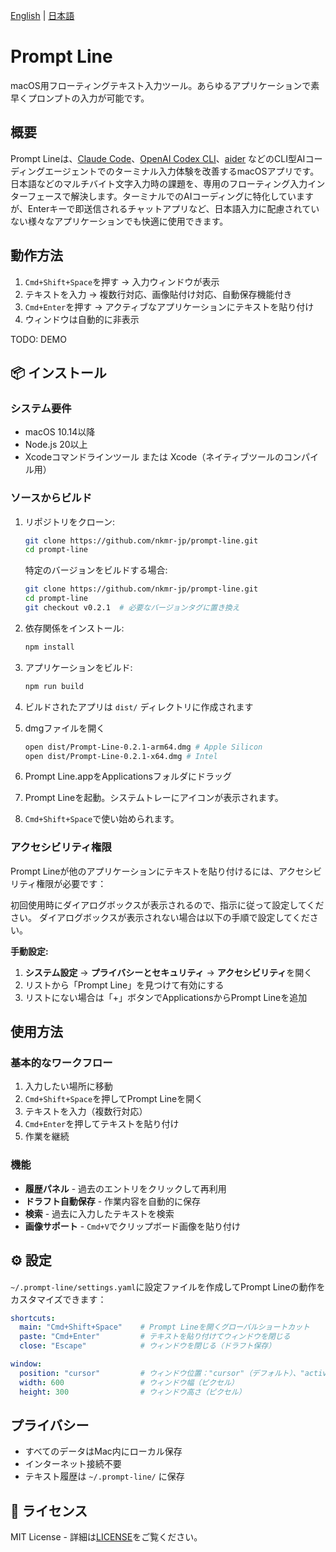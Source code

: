 [English](README.md) | [日本語](README_ja.md)

# Prompt Line

macOS用フローティングテキスト入力ツール。あらゆるアプリケーションで素早くプロンプトの入力が可能です。

## 概要

Prompt Lineは、[Claude Code](https://github.com/anthropics/claude-code)、[OpenAI Codex CLI](https://github.com/openai/codex)、[aider](https://github.com/paul-gauthier/aider) などのCLI型AIコーディングエージェントでのターミナル入力体験を改善するmacOSアプリです。
日本語などのマルチバイト文字入力時の課題を、専用のフローティング入力インターフェースで解決します。ターミナルでのAIコーディングに特化していますが、Enterキーで即送信されるチャットアプリなど、日本語入力に配慮されていない様々なアプリケーションでも快適に使用できます。

## 動作方法

1. `Cmd+Shift+Space`を押す → 入力ウィンドウが表示
2. テキストを入力 → 複数行対応、画像貼付け対応、自動保存機能付き  
3. `Cmd+Enter`を押す → アクティブなアプリケーションにテキストを貼り付け
4. ウィンドウは自動的に非表示

TODO: DEMO

## 📦 インストール

### システム要件

- macOS 10.14以降
- Node.js 20以上
- Xcodeコマンドラインツール または Xcode（ネイティブツールのコンパイル用）

### ソースからビルド

1. リポジトリをクローン:
   ```bash
   git clone https://github.com/nkmr-jp/prompt-line.git
   cd prompt-line
   ```

   特定のバージョンをビルドする場合:
   ```bash
   git clone https://github.com/nkmr-jp/prompt-line.git
   cd prompt-line
   git checkout v0.2.1  # 必要なバージョンタグに置き換え
   ```

2. 依存関係をインストール:
   ```bash
   npm install
   ```

3. アプリケーションをビルド:
   ```bash
   npm run build
   ```

4. ビルドされたアプリは `dist/` ディレクトリに作成されます
5. dmgファイルを開く
   ```bash
   open dist/Prompt-Line-0.2.1-arm64.dmg # Apple Silicon
   open dist/Prompt-Line-0.2.1-x64.dmg # Intel
   ```
6. Prompt Line.appをApplicationsフォルダにドラッグ
7. Prompt Lineを起動。システムトレーにアイコンが表示されます。
8. `Cmd+Shift+Space`で使い始められます。

### アクセシビリティ権限

Prompt Lineが他のアプリケーションにテキストを貼り付けるには、アクセシビリティ権限が必要です：

初回使用時にダイアログボックスが表示されるので、指示に従って設定してください。
ダイアログボックスが表示されない場合は以下の手順で設定してください。

**手動設定:**
1. **システム設定** → **プライバシーとセキュリティ** → **アクセシビリティ**を開く
2. リストから「Prompt Line」を見つけて有効にする
3. リストにない場合は「+」ボタンでApplicationsからPrompt Lineを追加

## 使用方法

### 基本的なワークフロー
1. 入力したい場所に移動
2. `Cmd+Shift+Space`を押してPrompt Lineを開く
3. テキストを入力（複数行対応）
4. `Cmd+Enter`を押してテキストを貼り付け
5. 作業を継続

### 機能

- **履歴パネル** - 過去のエントリをクリックして再利用
- **ドラフト自動保存** - 作業内容を自動的に保存
- **検索** - 過去に入力したテキストを検索
- **画像サポート** - `Cmd+V`でクリップボード画像を貼り付け

## ⚙️ 設定

`~/.prompt-line/settings.yaml`に設定ファイルを作成してPrompt Lineの動作をカスタマイズできます：

```yaml
shortcuts:
  main: "Cmd+Shift+Space"    # Prompt Lineを開くグローバルショートカット
  paste: "Cmd+Enter"         # テキストを貼り付けてウィンドウを閉じる
  close: "Escape"            # ウィンドウを閉じる（ドラフト保存）

window:
  position: "cursor"         # ウィンドウ位置："cursor"（デフォルト）、"active-window-center"、または"center"
  width: 600                 # ウィンドウ幅（ピクセル）
  height: 300                # ウィンドウ高さ（ピクセル）
```

## プライバシー

- すべてのデータはMac内にローカル保存
- インターネット接続不要
- テキスト履歴は `~/.prompt-line/` に保存

## 📄 ライセンス

MIT License - 詳細は[LICENSE](./LICENSE)をご覧ください。
